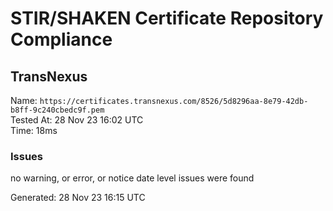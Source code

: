 # STIR/SHAKEN Certificate Repository Compliance

## TransNexus

Name: `https://certificates.transnexus.com/8526/5d8296aa-8e79-42db-b8ff-9c240cbedc9f.pem`\
Tested At: 28 Nov 23 16:02 UTC\
Time: 18ms

### Issues

no warning, or error, or notice date level issues were found

Generated: 28 Nov 23 16:15 UTC